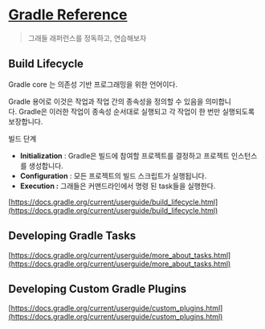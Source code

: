 # [Gradle Reference](https://docs.gradle.org/current/userguide/userguide.html)

> 그래들 래퍼런스를 정독하고, 연습해보자

## Build Lifecycle
Gradle core 는 의존성 기반 프로그래밍을 위한 언어이다.

Gradle 용어로 이것은 작업과 작업 간의 종속성을 정의할 수 있음을 의미합니다. Gradle은 이러한 작업이 종속성 순서대로 실행되고 각 작업이 한 번만 실행되도록 보장합니다.

빌드 단계

- **Initialization** : Gradle은 빌드에 참여할 프로젝트를 결정하고 프로젝트 인스턴스를 생성합니다.
- **Configuration** : 모든 프로젝트의 빌드 스크립트가 실행됩니다.
- **Execution :** 그래들은 커맨드라인에서 명령 된 task들을 실행한다.

[https://docs.gradle.org/current/userguide/build_lifecycle.html](https://docs.gradle.org/current/userguide/build_lifecycle.html)

## Developing Gradle Tasks
[https://docs.gradle.org/current/userguide/more_about_tasks.html](https://docs.gradle.org/current/userguide/more_about_tasks.html)

## Developing Custom Gradle Plugins
[https://docs.gradle.org/current/userguide/custom_plugins.html](https://docs.gradle.org/current/userguide/custom_plugins.html)